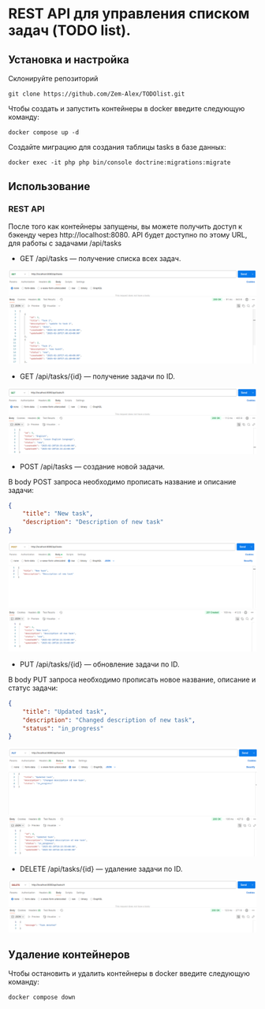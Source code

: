 # REST API для управления списком задач (TODO list).

## Установка и настройка
Склонируйте репозиторий
```shell
git clone https://github.com/Zem-Alex/TODOlist.git
```

Чтобы создать и запустить контейнеры в docker введите следующую команду:
```shell
docker compose up -d
```

Создайте миграцию для создания таблицы tasks в базе данных:
```shell
docker exec -it php php bin/console doctrine:migrations:migrate
```

## Использование
### REST API
После того как контейнеры запущены, вы можете получить доступ к бэкенду через http://localhost:8080.
API будет доступно по этому URL, для работы с задачами /api/tasks

- GET /api/tasks — получение списка всех задач.

![пример](assets/get_all_example.png)

- GET /api/tasks/{id} — получение задачи по ID.

![пример](assets/get_one_example.png)

- POST /api/tasks — создание новой задачи.

В body POST запроса необходимо прописать название и описание задачи:

```json
{
    "title": "New task",
    "description": "Description of new task"
}
```
![пример](assets/post_example.png)

- PUT /api/tasks/{id} — обновление задачи по ID.

В body PUT запроса необходимо прописать новое название, описание и статус задачи:

```json
{
    "title": "Updated task",
    "description": "Changed description of new task",
    "status": "in_progress"
}
```
![пример](assets/put_example.png)

- DELETE /api/tasks/{id} — удаление задачи по ID.

![пример](assets/delete_example.png)


## Удаление контейнеров
Чтобы остановить и удалить контейнеры в docker введите следующую команду:
```shell
docker compose down
```
	 

